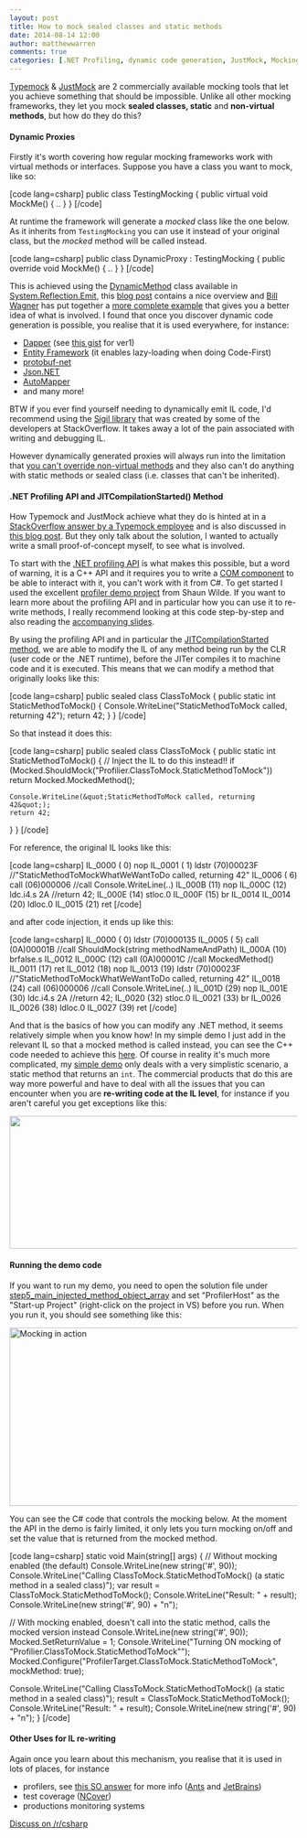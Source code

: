 ```yaml
---
layout: post
title: How to mock sealed classes and static methods
date: 2014-08-14 12:00
author: matthewwarren
comments: true
categories: [.NET Profiling, dynamic code generation, JustMock, Mocking, TypeMock, Uncategorized]
---
```

<a href="http://www.typemock.com/" target="_blank">Typemock</a> &amp; <a href="http://www.telerik.com/products/mocking.aspx" target="_blank">JustMock</a> are 2 commercially available mocking tools that let you achieve something that should be impossible. Unlike all other mocking frameworks, they let you mock <strong>sealed classes, static</strong> and <strong>non-virtual methods</strong>, but how do they do this?

<h4><strong>Dynamic Proxies</strong></h4>

Firstly it's worth covering how regular mocking frameworks work with virtual methods or interfaces. Suppose you have a class you want to mock, like so:

[code lang=csharp]
public class TestingMocking
{
  public virtual void MockMe()
  {
    ..
  }
}
[/code]

At runtime the framework will generate a <em>mocked</em> class like the one below. As it inherits from <code>TestingMocking</code> you can use it instead of your original class, but the <em>mocked</em> method will be called instead.

[code lang=csharp]
public class DynamicProxy : TestingMocking
{
  public override void MockMe()
  {
    ..
  }
}
[/code]

This is achieved using the <a href="http://msdn.microsoft.com/en-us/library/system.reflection.emit.dynamicmethod(v=vs.110).aspx" target="_blank">DynamicMethod</a> class available in <a href="http://msdn.microsoft.com/en-us/library/System.Reflection.Emit(v=vs.110).aspx" target="_blank">System.Reflection.Emit</a>, this <a href="http://www.mindscapehq.com/blog/index.php/2011/11/27/reflection-performance-and-runtime-code-generation/" target="_blank">blog post</a> contains a nice overview and <a href="https://twitter.com/billwagner" target="_blank">Bill Wagner</a> has put together a <a href="https://bitbucket.org/BillWagner/codemashstuntcoding/src/c449bf1c6b703b34d1e086f1a0f527757f4720c2/StuntCodingUtilities/DynamicConverter.cs?at=default#cl-14" target="_blank">more complete example</a> that gives you a better idea of what is involved. I found that once you discover dynamic code generation is possible, you realise that it is used everywhere, for instance:

<ul>
<li><a href="http://samsaffron.com/archive/2011/03/30/How+I+learned+to+stop+worrying+and+write+my+own+ORM" target="_blank">Dapper</a> (see <a href="https://gist.github.com/SamSaffron/893878" target="_blank">this gist</a> for ver1)</li>
<li><a href="http://www.codingodyssey.com/2010/04/08/viewing-generated-proxy-code-in-the-entity-framework/" target="_blank">Entity Framework</a> (it enables lazy-loading when doing Code-First)</li>
<li><a href="https://github.com/mgravell/protobuf-net/blob/15174a09ee3223c8805b3ef81c1288879c746dfa/protobuf-net/Compiler/CompilerContext.cs#L309" target="_blank">protobuf-net</a></li>
<li><a href="https://github.com/JamesNK/Newtonsoft.Json/blob/bbe7eaf852b41ecdfb4817b9bd2f1fc9432abc1a/Src/Newtonsoft.Json/Utilities/DynamicReflectionDelegateFactory.cs#L43" target="_blank">Json.NET</a></li>
<li><a href="https://github.com/AutoMapper/AutoMapper/blob/f6bce50e7040db6142f19eef5dff9dd4e6071168/src/AutoMapper/Mappers/DataReaderMapper.cs#L121" target="_blank">AutoMapper</a> </li>
<li>and many more!</li>
</ul>

BTW if you ever find yourself needing to dynamically emit IL code, I'd recommend using the <a href="http://kevinmontrose.com/2013/02/14/sigil-adding-some-more-magic-to-il/" target="_blank">Sigil library</a> that was created by some of the developers at StackOverflow. It takes away a lot of the pain associated with writing and debugging IL.

However dynamically generated proxies will always run into the limitation that <a href="http://msdn.microsoft.com/en-us/library/aa645767(v=vs.71).aspx" target="_blank">you can't override non-virtual methods</a> and they also can't do anything with static methods or sealed class (i.e. classes that can't be inherited).

<h4><strong>.NET Profiling API and JITCompilationStarted() Method</strong></h4>

How Typemock and JustMock achieve what they do is hinted at in a <a href="http://stackoverflow.com/questions/5556115/open-source-free-alternative-of-typemock-isolator/5563750#5563750" target="_blank">StackOverflow answer by a Typemock employee</a> and is also discussed in <a href="http://www.codethinked.com/static-method-interception-in-net-with-c-and-monocecil" target="_blank">this blog post</a>. But they only talk about the solution, I wanted to actually write a small proof-of-concept myself, to see what is involved.

To start with the <a href="http://msdn.microsoft.com/en-us/library/ms404386(v=vs.110).aspx" target="_blank">.NET profiling API</a> is what makes this possible, but a word of warning, it is a C++ API and it requires you to write a <a href="http://msdn.microsoft.com/en-us/library/bb384493(v=vs.110).aspx#com" target="_blank">COM component</a> to be able to interact with it, you can't work with it from C#. To get started I used the excellent <a href="https://github.com/sawilde/DDD2011_ProfilerDemo" target="_blank">profiler demo project</a> from Shaun Wilde. If you want to learn more about the profiling API and in particular how you can use it to re-write methods, I really recommend looking at this code step-by-step and also reading the <a href="http://www.slideshare.net/shaun_wilde/net-profilers-and-il-rewriting-ddd-melbourne-2" target="_blank">accompanying slides</a>.

By using the profiling API and in particular the <a href="http://msdn.microsoft.com/en-us/library/ms230586(v=vs.110).aspx" target="_blank">JITCompilationStarted method</a>, we are able to modify the IL of any method being run by the CLR (user code or the .NET runtime), before the JITer compiles it to machine code and it is executed. This means that we can modify a method that originally looks like this:

[code lang=csharp]
public sealed class ClassToMock
{
  public static int StaticMethodToMock()
  {
    Console.WriteLine(&quot;StaticMethodToMock called, returning 42&quot;);
    return 42;
  }
}
[/code]

So that instead it does this:

[code lang=csharp]
public sealed class ClassToMock
{
  public static int StaticMethodToMock()
  {
    // Inject the IL to do this instead!!
    if (Mocked.ShouldMock(&quot;Profilier.ClassToMock.StaticMethodToMock&quot;))
      return Mocked.MockedMethod();

    Console.WriteLine(&quot;StaticMethodToMock called, returning 42&quot;);
    return 42;
  }
}
[/code]

For reference, the original IL looks like this:

[code lang=csharp]
IL_0000 ( 0) nop
IL_0001 ( 1) ldstr (70)00023F    //&quot;StaticMethodToMockWhatWeWantToDo called, returning 42&quot;
IL_0006 ( 6) call (06)000006     //call Console.WriteLine(..)
IL_000B (11) nop
IL_000C (12) ldc.i4.s 2A         //return 42;
IL_000E (14) stloc.0
IL_000F (15) br IL_0014
IL_0014 (20) ldloc.0
IL_0015 (21) ret
[/code]

and after code injection, it ends up like this:

[code lang=csharp]
IL_0000 ( 0) ldstr (70)000135
IL_0005 ( 5) call (0A)00001B     //call ShouldMock(string methodNameAndPath)
IL_000A (10) brfalse.s IL_0012
IL_000C (12) call (0A)00001C     //call MockedMethod()
IL_0011 (17) ret
IL_0012 (18) nop
IL_0013 (19) ldstr (70)00023F    //&quot;StaticMethodToMockWhatWeWantToDo called, returning 42&quot;
IL_0018 (24) call (06)000006     //call Console.WriteLine(..)
IL_001D (29) nop
IL_001E (30) ldc.i4.s 2A         //return 42;
IL_0020 (32) stloc.0
IL_0021 (33) br IL_0026
IL_0026 (38) ldloc.0
IL_0027 (39) ret
[/code]

And that is the basics of how you can modify any .NET method, it seems relatively simple when you know how! In my simple demo I just add in the relevant IL so that a mocked method is called instead, you can see the C++ code needed to achieve this <a href="https://github.com/mattwarren/DDD2011_ProfilerDemo/blob/master/step5_main_injected_method_object_array/DDDProfiler/CodeInjection.cpp#L279" target="_blank">here</a>. Of course in reality it's much more complicated, my <a href="https://github.com/mattwarren/DDD2011_ProfilerDemo/commit/9f804cec8ef11b802e020e648180b436a429833f" target="_blank">simple demo</a> only deals with a very simplistic scenario, a static method that returns an <code>int</code>. The commercial products that do this are way more powerful and have to deal with all the issues that you can encounter when you are <strong>re-writing code at the IL level</strong>, for instance if you aren't careful you get exceptions like this:

<a href="https://twitter.com/matthewwarren/status/497876741650907136" target="_blank"><img src="https://pbs.twimg.com/media/BujQQePCYAAA0CA.png:large" width="876" height="232" class="aligncenter" /></a>

<h4><strong>Running the demo code</strong></h4>

If you want to run my demo, you need to open the solution file under <a href="https://github.com/mattwarren/DDD2011_ProfilerDemo/tree/master/step5_main_injected_method_object_array" target="_blank">step5_main_injected_method_object_array</a> and set "ProfilerHost" as the "Start-up Project" (right-click on the project in VS) before you run. When you run it, you should see something like this:

<a href="https://mattwarren.github.io/images/2014/12/mocking-in-action.png" target="_blank"><img src="http://mattwarrendotorg.files.wordpress.com/2014/12/mocking-in-action.png" alt="Mocking in action" width="730" height="312" class="aligncenter size-full wp-image-735" /></a>

You can see the C# code that controls the mocking below. At the moment the API in the demo is fairly limited, it only lets you turn mocking on/off and set the value that is returned from the mocked method.

[code lang=csharp]
static void Main(string[] args)
{
  // Without mocking enabled (the default)
  Console.WriteLine(new string(&#039;#&#039;, 90));
  Console.WriteLine(&quot;Calling ClassToMock.StaticMethodToMock() (a static method in a sealed class)&quot;);
  var result = ClassToMock.StaticMethodToMock();
  Console.WriteLine(&quot;Result: &quot; + result);
  Console.WriteLine(new string(&#039;#&#039;, 90) + &quot;n&quot;);

  // With mocking enabled, doesn&#039;t call into the static method, calls the mocked version instead
  Console.WriteLine(new string(&#039;#&#039;, 90));
  Mocked.SetReturnValue = 1;
  Console.WriteLine(&quot;Turning ON mocking of &quot;Profilier.ClassToMock.StaticMethodToMock&quot;&quot;);
  Mocked.Configure(&quot;ProfilerTarget.ClassToMock.StaticMethodToMock&quot;, mockMethod: true);

  Console.WriteLine(&quot;Calling ClassToMock.StaticMethodToMock() (a static method in a sealed class)&quot;);
  result = ClassToMock.StaticMethodToMock();
  Console.WriteLine(&quot;Result: &quot; + result);
  Console.WriteLine(new string(&#039;#&#039;, 90) + &quot;n&quot;);
}
[/code]

<h4><strong>Other Uses for IL re-writing</strong></h4>

Again once you learn about this mechanism, you realise that it is used in lots of places, for instance
- profilers, see <a href="http://stackoverflow.com/questions/6527597/how-does-the-redgate-profiler-actually-work/6528758#6528758" target="_blank">this SO answer</a> for more info (<a href="http://www.red-gate.com/products/dotnet-development/ants-performance-profiler/" target="_blank">Ants</a> and <a href="http://www.jetbrains.com/profiler/" target="_blank">JetBrains</a>)
- test coverage (<a href="http://www.ncover.com/" target="_blank">NCover</a>)
- productions monitoring systems

<a href="http://www.reddit.com/r/csharp/comments/2dk0zt/how_to_mock_sealed_classes_and_static_methods/" target="_blank">Discuss on /r/csharp</a>
